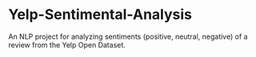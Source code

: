 # Yelp-Sentimental-Analysis
An NLP project for analyzing sentiments (positive, neutral, negative) of a review from the Yelp Open Dataset.
